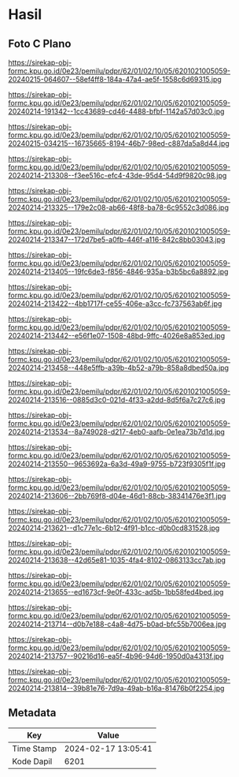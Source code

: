 # Hasil

## Foto C Plano

https://sirekap-obj-formc.kpu.go.id/0e23/pemilu/pdpr/62/01/02/10/05/6201021005059-20240215-064607--58ef4ff8-184a-47a4-ae5f-1558c6d69315.jpg

https://sirekap-obj-formc.kpu.go.id/0e23/pemilu/pdpr/62/01/02/10/05/6201021005059-20240214-191342--1cc43689-cd46-4488-bfbf-1142a57d03c0.jpg

https://sirekap-obj-formc.kpu.go.id/0e23/pemilu/pdpr/62/01/02/10/05/6201021005059-20240215-034215--16735665-8194-46b7-98ed-c887da5a8d44.jpg

https://sirekap-obj-formc.kpu.go.id/0e23/pemilu/pdpr/62/01/02/10/05/6201021005059-20240214-213308--f3ee516c-efc4-43de-95d4-54d9f9820c98.jpg

https://sirekap-obj-formc.kpu.go.id/0e23/pemilu/pdpr/62/01/02/10/05/6201021005059-20240214-213325--179e2c08-ab66-48f8-ba78-6c9552c3d086.jpg

https://sirekap-obj-formc.kpu.go.id/0e23/pemilu/pdpr/62/01/02/10/05/6201021005059-20240214-213347--172d7be5-a0fb-446f-a116-842c8bb03043.jpg

https://sirekap-obj-formc.kpu.go.id/0e23/pemilu/pdpr/62/01/02/10/05/6201021005059-20240214-213405--19fc6de3-f856-4846-935a-b3b5bc6a8892.jpg

https://sirekap-obj-formc.kpu.go.id/0e23/pemilu/pdpr/62/01/02/10/05/6201021005059-20240214-213422--4bb1717f-ce55-406e-a3cc-fc737563ab6f.jpg

https://sirekap-obj-formc.kpu.go.id/0e23/pemilu/pdpr/62/01/02/10/05/6201021005059-20240214-213442--e56f1e07-1508-48bd-9ffc-4026e8a853ed.jpg

https://sirekap-obj-formc.kpu.go.id/0e23/pemilu/pdpr/62/01/02/10/05/6201021005059-20240214-213458--448e5ffb-a39b-4b52-a79b-858a8dbed50a.jpg

https://sirekap-obj-formc.kpu.go.id/0e23/pemilu/pdpr/62/01/02/10/05/6201021005059-20240214-213516--0885d3c0-021d-4f33-a2dd-8d5f6a7c27c6.jpg

https://sirekap-obj-formc.kpu.go.id/0e23/pemilu/pdpr/62/01/02/10/05/6201021005059-20240214-213534--8a749028-d217-4eb0-aafb-0e1ea73b7d1d.jpg

https://sirekap-obj-formc.kpu.go.id/0e23/pemilu/pdpr/62/01/02/10/05/6201021005059-20240214-213550--9653692a-6a3d-49a9-9755-b723f9305f1f.jpg

https://sirekap-obj-formc.kpu.go.id/0e23/pemilu/pdpr/62/01/02/10/05/6201021005059-20240214-213606--2bb769f8-d04e-46d1-88cb-38341476e3f1.jpg

https://sirekap-obj-formc.kpu.go.id/0e23/pemilu/pdpr/62/01/02/10/05/6201021005059-20240214-213621--d1c77e1c-6b12-4f91-b1cc-d0b0cd831528.jpg

https://sirekap-obj-formc.kpu.go.id/0e23/pemilu/pdpr/62/01/02/10/05/6201021005059-20240214-213638--42d65e81-1035-4fa4-8102-0863133cc7ab.jpg

https://sirekap-obj-formc.kpu.go.id/0e23/pemilu/pdpr/62/01/02/10/05/6201021005059-20240214-213655--ed1673cf-9e0f-433c-ad5b-1bb58fed4bed.jpg

https://sirekap-obj-formc.kpu.go.id/0e23/pemilu/pdpr/62/01/02/10/05/6201021005059-20240214-213714--d0b7e188-c4a8-4d75-b0ad-bfc55b7006ea.jpg

https://sirekap-obj-formc.kpu.go.id/0e23/pemilu/pdpr/62/01/02/10/05/6201021005059-20240214-213757--90216d16-ea5f-4b96-94d6-1950d0a4313f.jpg

https://sirekap-obj-formc.kpu.go.id/0e23/pemilu/pdpr/62/01/02/10/05/6201021005059-20240214-213814--39b81e76-7d9a-49ab-b16a-81476b0f2254.jpg


## Metadata

| Key        | Value               |
| ---------- | ------------------- |
| Time Stamp | 2024-02-17 13:05:41 |
| Kode Dapil | 6201                |



